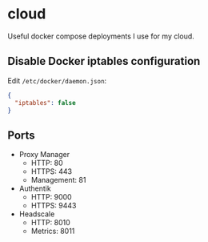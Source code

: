# cloud
Useful docker compose deployments I use for my cloud.

## Disable Docker iptables configuration
Edit `/etc/docker/daemon.json`:
```json
{
  "iptables": false
}
```

## Ports
- Proxy Manager
  - HTTP: 80
  - HTTPS: 443
  - Management: 81
- Authentik
  - HTTP: 9000
  - HTTPS: 9443
- Headscale
  - HTTP: 8010
  - Metrics: 8011
